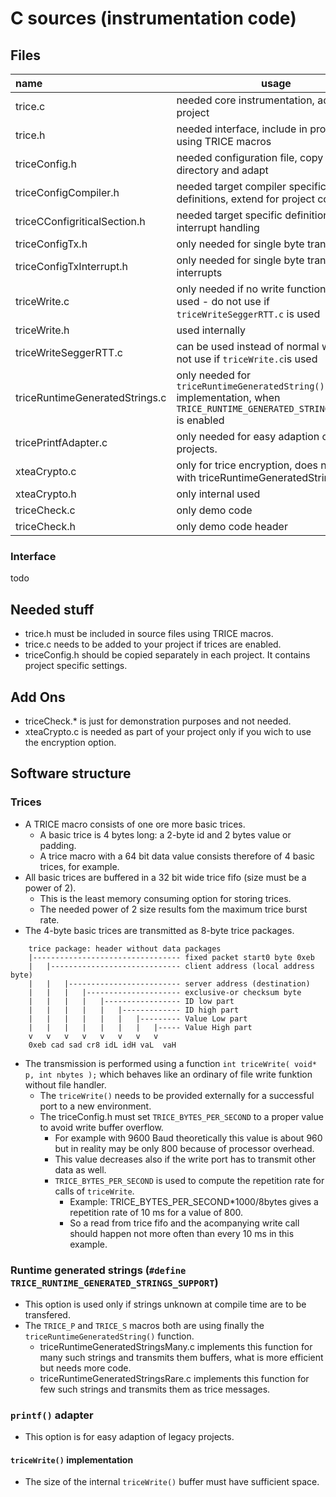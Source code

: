 # C sources (instrumentation code)
## Files

 name                              | usage
:----------------------------------|----------------------------------------------------------------------
trice.c                            | needed core instrumentation, add to project
trice.h                            | needed interface, include in project files using TRICE macros
triceConfig.h                      | needed configuration file, copy in project directory and adapt
triceConfigCompiler.h              | needed target compiler specific definitions, extend for project compiler
triceCConfigriticalSection.h       | needed target specific definitions for interrupt handling
triceConfigTx.h                    | only needed for single byte transfer
triceConfigTxInterrupt.h           | only needed for single byte transfer with interrupts
triceWrite.c                       | only needed if no write function can be used - do not use if `triceWriteSeggerRTT.c` is used
triceWrite.h                       | used internally
triceWriteSeggerRTT.c              | can be used instead of normal write - do not use if `triceWrite.c`is used
triceRuntimeGeneratedStrings.c     | only needed for `triceRuntimeGeneratedString()` implementation, when `TRICE_RUNTIME_GENERATED_STRINGS_SUPPORT` is enabled
tricePrintfAdapter.c               | only needed for easy adaption of legacy projects. 
xteaCrypto.c                       | only for trice encryption, does not work with triceRuntimeGeneratedStringsMany.c
xteaCrypto.h                       | only internal used
triceCheck.c                       | only demo code
triceCheck.h                       | only demo code header

### Interface
todo
## Needed stuff
- trice.h must be included in source files using TRICE macros.
- trice.c needs to be added to your project if trices are enabled.
- triceConfig.h should be copied separately in each project. It contains project specific settings.
## Add Ons
- triceCheck.* is just for demonstration purposes and not needed.
- xteaCrypto.c is needed as part of your project only if you wich to use the encryption option.
## Software structure
### Trices
- A TRICE macro consists of one ore more basic trices.
  - A basic trice is 4 bytes long: a 2-byte id and 2 bytes value or padding.
  - A trice macro with a 64 bit data value consists therefore of 4 basic trices, for example.
- All basic trices are buffered in a 32 bit wide trice fifo (size must be a power of 2).
  - This is the least memory consuming option for storing trices.
  - The needed power of 2 size results fom the maximum trice burst rate.
- The 4-byte basic trices are transmitted as 8-byte trice packages.
```
    trice package: header without data packages
    |--------------------------------- fixed packet start0 byte 0xeb 
    |   |----------------------------- client address (local address byte)
    |   |   |------------------------- server address (destination)
    |   |   |   |--------------------- exclusive-or checksum byte
    |   |   |   |   |----------------- ID low part
    |   |   |   |   |   |------------- ID high part
    |   |   |   |   |   |   |--------- Value Low part
    |   |   |   |   |   |   |   |----- Value High part
    v   v   v   v   v   v   v   v
    0xeb cad sad cr8 idL idH vaL  vaH
```
- The transmission is performed using a function `int triceWrite( void* p, int nbytes );` which behaves like an ordinary of file write funktion without file handler.
  - The `triceWrite()` needs to be provided externally for a successful port to a new environment.
  - The triceConfig.h must set `TRICE_BYTES_PER_SECOND` to a proper value to avoid write buffer overflow.
    - For example with 9600 Baud theoretically this value is about 960 but in reality may be only 800 because of processor overhead.
    - This value decreases also if the write port has to transmit other data as well.
    - `TRICE_BYTES_PER_SECOND` is used to compute the repetition rate for calls of `triceWrite`.
      - Example: TRICE_BYTES_PER_SECOND*1000/8bytes gives a repetition rate of 10 ms for a value of 800.
      - So a read from trice fifo and the acompanying write call should happen not more often than every 10 ms in this example.

### Runtime generated strings (`#define TRICE_RUNTIME_GENERATED_STRINGS_SUPPORT`)
- This option is used only if strings unknown at compile time are to be transfered. 
- The `TRICE_P` and `TRICE_S` macros both are using finally the `triceRuntimeGeneratedString()` function.
  - triceRuntimeGeneratedStringsMany.c implements this function for many such strings and transmits them buffers, what is more efficient but needs more code.
  - triceRuntimeGeneratedStringsRare.c implements this function for few such strings and transmits them as trice messages.

### `printf()` adapter
- This option is for easy adaption of legacy projects. 

#### `triceWrite()` implementation
- The size of the internal `triceWrite()` buffer must have sufficient space.



